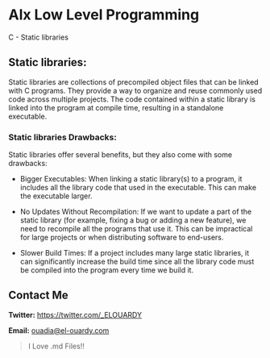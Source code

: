 # Alx Low Level Programming
C - Static libraries

## Static libraries:
Static libraries are collections of precompiled object files that can be linked with C programs.
They provide a way to organize and reuse commonly used code across multiple projects.
The code contained within a static library is linked into the program at compile time, resulting in a standalone executable.

### Static libraries Drawbacks:
Static libraries offer several benefits, but they also come with some drawbacks:

* Bigger Executables: When linking a static library(s) to a program, it includes all the library code that used in the executable. This can make the executable larger.

* No Updates Without Recompilation: If we want to update a part of the static library (for example, fixing a bug or adding a new feature), we need to recompile all the programs that use it. This can be impractical for large projects or when distributing software to end-users.

* Slower Build Times: If a project includes many large static libraries, it can significantly increase the build time since all the library code must be compiled into the program every time we build it.

## Contact Me
**Twitter:** https://twitter.com/_ELOUARDY

**Email:** ouadia@el-ouardy.com

> I Love .md Files!!

